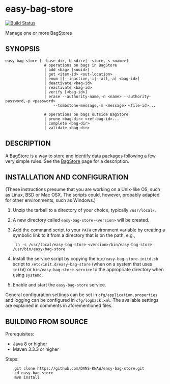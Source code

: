 easy-bag-store
==============
[![Build Status](https://travis-ci.org/DANS-KNAW/easy-bag-store.png?branch=master)](https://travis-ci.org/DANS-KNAW/easy-bag-store)

Manage one or more BagStores


SYNOPSIS
--------

    easy-bag-store [--base-dir,-b <dir>|--store,-s <name>]
                     # operations on bags in BagStore
                     | add <bag> [<uuid>]
                     | get <item-id> <out-location>
                     | enum [[--inactive,-i|--all,-a] <bag-id>]
                     | deactivate <bag-id>
                     | reactivate <bag-id>
                     | verify [<bag-id>]
                     | erase --authority-name,-n <name> --authority-password,-p <password> 
                         --tombstone-message,-m <message> <file-id>...
                     
                     # operations on bags outside BagStore
                     | prune <bag-dir> <ref-bag-id>...
                     | complete <bag-dir>
                     | validate <bag-dir>
                          

DESCRIPTION
-----------

A BagStore is a way to store and identify data packages following a few very simple rules. See the [BagStore] page
for a description.

[BagStore]: bag-store.html


INSTALLATION AND CONFIGURATION
------------------------------

(These instructions presume that you are working on a Unix-like OS, such as Linux, BSD or Mac OSX. The 
scripts could, however, probably adapted for other environments, such as Windows.)

1. Unzip the tarball to a directory of your choice, typically `/usr/local/`.
2. A new directory called `easy-bag-store-<version>` will be created.
3. Add the command script to your `PATH` environment variable by creating a symbolic link to it from 
   a directory that is on the path, e.g.,
   
        ln -s /usr/local/easy-bag-store-<version>/bin/easy-bag-store /usr/bin/easy-bag-store
4. Install the service script by copying the `bin/easy-bag-store-initd.sh` script to `/etc/init.d/easy-bag-store`
   (when on a system that uses `initd`) or `bin/easy-bag-store.service` to the appropriate directory
   when using `systemd`.
5. Enable and start the `easy-bag-store` service.

General configuration settings can be set in `cfg/application.properties` and logging can be configured
in `cfg/logback.xml`. The available settings are explained in comments in aforementioned files.


BUILDING FROM SOURCE
--------------------

Prerequisites:

* Java 8 or higher
* Maven 3.3.3 or higher

Steps:

        git clone https://github.com/DANS-KNAW/easy-bag-store.git
        cd easy-bag-store
        mvn install
